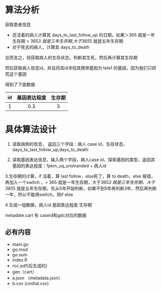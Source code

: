 <!--
 * @Author: shgopher shgopher@gmail.com
 * @Date: 2024-02-21 14:29:58
 * @LastEditors: shgopher shgopher@gmail.com
 * @LastEditTime: 2024-02-22 20:46:48
 * @FilePath: /r1/README.md
 * @Description: 
 * 
 * Copyright (c) 2024 by shgopher, All Rights Reserved. 
-->
# 算法分析
获取患者信息
- 还活着的病人计算其 days_to_last_follow_up 的日期，如果＞365 就是一年生存期 > 365*3 就是三年生存期,大于365*5 就是五年生存期
- 对于死去的病人，计算其 days_to_death

总而言之，现获取病人的生存状态，判断其生死，然后再计算其生存期

然后获取病人信息id，并且将其id寻找其携带基因为 tele1 的基因，因为我们只研究这个基因

得到了下面数据

|id|基因表达程度|生存期|
|:---:|:---:|:---:|
|1|0.3|3|

# 具体算法设计
1. 读取病例的信息， 返回三个字段：病人 case id，生存状态，days_to_last_follow_up,days_to_death

2. 读取基因表达信息，输入两个字段，病人case id，探索基因的类型，返回其基因的表达程度：fpkm_uq_unstranded + 病人id

3.生存期的计算，if 活着，算 last follow，else死了，算 to death，else 报错，再加入一个switch ，> 365 就是一年生存期，大于365*3 就是三年生存期，大于365*5 就是五年生存期，先从5年开始判断，如果不到5年再判断3年，然后再判断一年，所以不能用switch，用if else 

4.生成一组数据，病人id 基因表达程度 生存期


metadate.cart 有 caseid和gdc对应的数据



## 必有内容

- main.go
- go.mod
- go.sum
- index.R
- roc.pdf(后生成的)
- gen（cart）
- a.json （metadata.json）
- b.csv (cinitial.csv)





